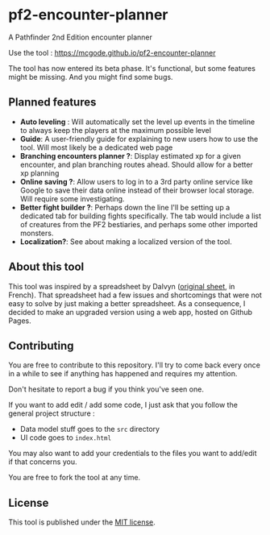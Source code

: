 # pf2-encounter-planner
A Pathfinder 2nd Edition encounter planner

Use the tool : https://mcgode.github.io/pf2-encounter-planner

The tool has now entered its beta phase. It's functional, 
but some features might be missing. And you might find some bugs. 

## Planned features

- **Auto leveling** : Will automatically set the level up events in the 
timeline to always keep the players at the maximum possible level
- **Guide**: A user-friendly guide for explaining to new users how to use the tool. 
Will most likely be a dedicated web page
- **Branching encounters planner ?**: Display estimated xp for a given encounter, and 
plan branching routes ahead. Should allow for a better xp planning
- **Online saving ?**: Allow users to log in to a 3rd party online service like Google
to save their data online instead of their browser local storage. Will require some 
investigating. 
- **Better fight builder ?**: Perhaps down the line I'll be setting up a dedicated tab
for building fights specifically. The tab would include a list of creatures from the 
PF2 bestiaries, and perhaps some other imported monsters.
- **Localization?**: See about making a localized version of the tool.


## About this tool

This tool was inspired by a spreadsheet by Dalvyn 
([original sheet](https://docs.google.com/spreadsheets/d/147Qwk0-nl1tvDNCyYBzXXskMAaU4MQJ53RYa4qVEIbI/edit?usp=sharing), in French).
That spreadsheet had a few issues and shortcomings that were not easy to 
solve by just making a better spreadsheet. As a consequence, I decided to 
make an upgraded version using a web app, hosted on Github Pages.

## Contributing

You are free to contribute to this repository. I'll try to come back every 
once in a while to see if anything has happened and requires my attention.

Don't hesitate to report a bug if you think you've seen one.

If you want to add edit / add some code, I just ask that you follow the general project structure :
- Data model stuff goes to the `src` directory
- UI code goes to `index.html`

You may also want to add your credentials to the files you want to add/edit
if that concerns you.

You are free to fork the tool at any time.

## License

This tool is published under the [MIT license](https://opensource.org/licenses/MIT). 
